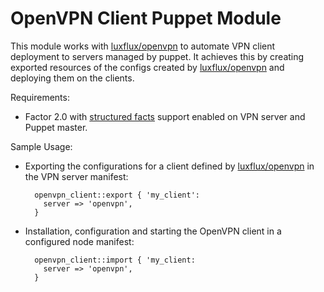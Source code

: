 # OpenVPN Client Puppet Module #

This module works with [luxflux/openvpn](https://github.com/luxflux/puppet-openvpn) to automate VPN client deployment to
servers managed by puppet. It achieves this by creating exported resources of
the configs created by [luxflux/openvpn](https://github.com/luxflux/puppet-openvpn) and deploying them on the clients.

Requirements:

* Factor 2.0 with [structured facts](http://docs.puppetlabs.com/facter/2.0/fact_overview.html#writing-structured-facts) support enabled on VPN server and Puppet master.  

Sample Usage:

* Exporting the configurations for a client defined by [luxflux/openvpn](https://github.com/luxflux/puppet-openvpn) in the
VPN server manifest:  

        openvpn_client::export { 'my_client':  
          server => 'openvpn',  
        }  
      
* Installation, configuration and starting the OpenVPN client in a configured
node manifest:  

        openvpn_client::import { 'my_client:  
          server => 'openvpn',  
        }  